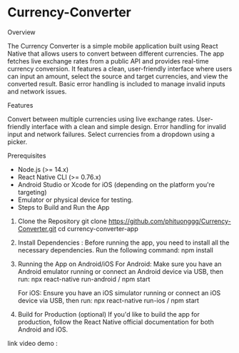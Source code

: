 # Currency-Converter

  Overview

The Currency Converter is a simple mobile application built using React Native that allows users to convert between different currencies. The app fetches live exchange rates from a public API and provides real-time currency conversion. It features a clean, user-friendly interface where users can input an amount, select the source and target currencies, and view the converted result. Basic error handling is included to manage invalid inputs and network issues.

  Features
  
Convert between multiple currencies using live exchange rates.
User-friendly interface with a clean and simple design.
Error handling for invalid input and network failures.
Select currencies from a dropdown using a picker.

  Prerequisites
  
- Node.js (>= 14.x)
- React Native CLI (>= 0.76.x)
- Android Studio or Xcode for iOS (depending on the platform you're targeting)
- Emulator or physical device for testing.
- Steps to Build and Run the App

1. Clone the Repository
       git clone https://github.com/phituonggg/Currency-Converter.git
       cd currency-converter-app
   
3.  Install Dependencies : Before running the app, you need to install all the necessary dependencies. Run the following command:
        npm install
    
5. Running the App on Android/iOS
    For Android:
    Make sure you have an Android emulator running or connect an Android device via USB, then run:
         npx react-native run-android / npm start
   
    For iOS:
    Ensure you have an iOS simulator running or connect an iOS device via USB, then run:
         npx react-native run-ios / npm start
   
7. Build for Production (optional)
     If you'd like to build the app for production, follow the React Native official documentation for both Android and iOS.

link video demo : 

